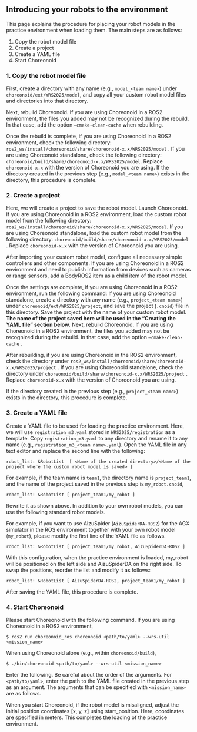 ## Introducing your robots to the environment

This page explains the procedure for placing your robot models in the practice environment when loading them. The main steps are as follows:
1. Copy the robot model file
2. Create a project
3. Create a YAML file
4. Start Choreonoid


### 1. Copy the robot model file
First, create a directory with any name (e.g., ``model_<team name>``) under ``choreonoid/ext/WRS2025/model``, and copy all your custom robot model files and directories into that directory.

Next, rebuild Choreonoid. If you are using Choreonoid in a ROS2 environment, the files you added may not be recognized during the rebuild. In that case, add the option ``–cmake-clean-cache`` when rebuilding.

Once the rebuild is complete, if you are using Choreonoid in a ROS2 environment, check the following directory: ``ros2_ws/install/choreonoid/share/choreonoid-x.x/WRS2025/model`` . If you are using Choreonoid standalone, check the following directory: ``choreonoid/build/share/choreonoid-x.x/WRS2025/model``. Replace ``choreonoid-x.x`` with the version of Choreonoid you are using. 
If the directory created in the previous step (e.g., ``model_<team name>``) exists in the directory, this procedure is complete.

### 2. Create a project
Here, we will create a project to save the robot model. Launch Choreonoid. If you are using Choreonoid in a ROS2 environment, load the custom robot model from the following directory: ``ros2_ws/install/choreonoid/share/choreonoid-x.x/WRS2025/model``. If you are using Choreonoid standalone, load the custom robot model from the following directory: ``choreonoid/build/share/choreonoid-x.x/WRS2025/model`` .
Replace ``choreonoid-x.x`` with the version of Choreonoid you are using.

After importing your custom robot model, configure all necessary simple controllers and other components.
If you are using Choreonoid in a ROS2 environment and need to publish information from devices such as cameras or range sensors, add a BodyROS2 item as a child item of the robot model.

Once the settings are complete, if you are using Choreonoid in a ROS2 environment, run the following command: If you are using Choreonoid standalone, create a directory with any name (e.g., ``project_<team name>``) under ``choreonoid/ext/WRS2025/project``, and save the project (``.cnoid``) file in this directory.
Save the project with the name of your custom robot model.
**The name of the project saved here will be used in the “Creating the YAML file” section below.**
Next, rebuild Choreonoid. If you are using Choreonoid in a ROS2 environment, the files you added may not be recognized during the rebuild. In that case, add the option ``–cmake-clean-cache`` .

After rebuilding, if you are using Choreonoid in the ROS2 environment, check the directory under ``ros2_ws/install/choreonoid/share/choreonoid-x.x/WRS2025/project`` . If you are using Choreonoid standalone, check the directory under ``choreonoid/build/share/choreonoid-x.x/WRS2025/project`` . Replace ``choreonoid-x.x`` with the version of Choreonoid you are using. 

If the directory created in the previous step (e.g., ``project_<team name>``) exists in the directory, this procedure is complete.

### 3. Create a YAML file
Create a YAML file to be used for loading the practice environment. Here, we will use ``registration_m3.yaml`` stored in ``WRS2025/registration`` as a template. Copy ``registration_m3.yaml`` to any directory and rename it to any name (e.g., ``registration_m3_<team name>.yaml``).
Open the YAML file in any text editor and replace the second line with the following:
```
robot_list: &RobotList  [ <Name of the created directory>/<Name of the project where the custom robot model is saved> ]
```
For example, if the team name is ``team1``, the directory name is ``project_team1``, and the name of the project saved in the previous step is ``my_robot.cnoid``,

```
robot_list: &RobotList [ project_team1/my_robot ]
```
Rewrite it as shown above.
In addition to your own robot models, you can use the following standard robot models.

For example, if you want to use AizuSpider (``AizuSpiderDA-ROS2``) for the AGX simulator in the ROS environment together with your own robot model (``my_robot``), please modify the first line of the YAML file as follows.

```
robot_list: &RobotList [ project_team1/my_robot, AizuSpiderDA-ROS2 ]
```
With this configuration, when the practice environment is loaded, my_robot will be positioned on the left side and AizuSpiderDA on the right side. To swap the positions, reorder the list and modify it as follows:
```
robot_list: &RobotList [ AizuSpiderDA-ROS2, project_team1/my_robot ]
```
After saving the YAML file, this procedure is complete.

### 4. Start Choreonoid
Please start Choreonoid with the following command. If you are using Choreonoid in a ROS2 environment,

```
$ ros2 run choreonoid_ros choreonoid <path/to/yaml> --wrs-util <mission_name>
```

When using Choreonoid alone (e.g., within ```choreonoid/build```),
```
$ ./bin/choreonoid <path/to/yaml> --wrs-util <mission_name>
```
Enter the following. Be careful about the order of the arguments. For ```<path/to/yaml>```, enter the path to the YAML file created in the previous step as an argument. The arguments that can be specified with ```<mission_name>``` are as follows.

When you start Choreonoid, if the robot model is misaligned, adjust the initial position coordinates [x, y, z] using start_position. Here, coordinates are specified in meters.
This completes the loading of the practice environment.
